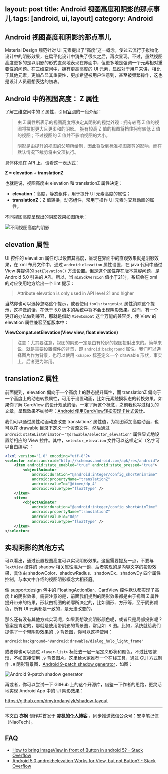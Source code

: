 layout: post
title: Android 视图高度和阴影的那点事儿
tags: [android, ui, layout]
category: Android
---


## Android 视图高度和阴影的那点事儿

Material Design 规范针对 UI 元素提出了“高度”这一概念，使过去流行于拟物化设计中的阴影效果，在扁平化设计中消失了很久之后，再次显现。不过，虽然视图高度更多的是以阴影的形式直观地表现在界面中，但更多地是强调一个元素相对重要性的问题。在三维空间中，拥有更高高度的 UI 元素，显然对于用户来讲，相比于其他元素，更加凸显其重要性，更加希望被用户注意到，甚至被频繁操作，这也是设计人员最想表达的初衷。

## Android 中的视图高度： Z 属性

了解三维空间中的 Z 属性，引用[官网](https://developer.android.com/training/material/shadows-clipping.html?hl=zh-cn#Elevation)的一段介绍：

> 由 Z 属性所表示的视图高度将决定其阴影的视觉外观：拥有较高 Z 值的视图将投射更大且更柔和的阴影。 拥有较高 Z 值的视图将挡住拥有较低 Z 值的视图；不过视图的 Z 值并不影响视图的大小。
>
> 阴影是由提升的视图的父项所绘制，因此将受到标准视图裁剪的影响，而在默认情况下裁剪将由父项执行。

具体体现在 API 上，请看这一表达式：

**Z = elevation + translationZ**

也就是说，视图高度由 elevation 和 translationZ 属性决定：

* **elevation**：高度，静态组件，用于提升 UI 元素高度的属性；
* **translationZ**：Z 值转换，动态组件，常用于操作 UI 元素时交互动画的属性。

不同视图高度呈现出的阴影效果如图所示：

![不同视图高度的阴影](http://ocq7gtgqu.bkt.clouddn.com/1488119646.png)

## elevation 属性

UI 控件的 elevation 属性可以设置其高度，呈现在界面中的直观效果就是阴影效果，在 xml 布局文件中，通过 `android:elevation`  属性设置，在 java 代码中通过 View 类提供的 `setElevation()` 方法设置。但是这个属性存在版本兼容问题，是 Android 5.0 引进的 API。所以，当 `minSdkVersion` 值小于21时，系统会在 xml 的对应使用地方给出一个 lint 提示：

> Attribute elevation is only used in API level 21 and higher

当然你也可以选择忽略这个提示，或者使用 `tools:targetApi` 属性消除这个提示，这样做的话，在低于 5.0 版本的系统中将不会出现阴影效果。然而，有一个更好的办法做到兼容，那就是借助 `ViewCompat` 这个万能的兼容类，使 View 的 elevation 属性兼容至低版本中：

**ViewCompat.setElevation(View view, float elevation)**

> 注意：尤其要注意，视图的阴影一定是由有轮廓的视图投射出来的。简单来说，就是需要设置控件的背景，即 `android:background` 属性。我们可以选择图片作为背景，也可以使用 `<shape>` 标签定义一个 drawable 形状，事实上，后者更为常用。

## translationZ 属性

前面提到，elevation 偏向于一个高度上的静态提升属性，而 translationZ 偏向于一个高度上的动态转换属性，可用于设置动画，比如元素触摸状态的转换效果，如果你了解 CardView 的设计规范的话，一定了解这个概念，之前我也写过相关的文章，呈现效果不妨参考：[Android 使用CardView轻松实现卡片式设计](http://yifeng.studio/2016/10/18/android-cardview/)。

我们可以通过属性动画动态改变 translationZ 属性值，为视图添加高度动画，也可以在 drawable 目录下定义一个资源文件，然后通过 `android:stateListAnimator＝"@drawable/selector_elevation"` 属性显式地设置给相应的 View 控件。其中，`selector_elevation` 文件可以这样定义（名字可以自由编写）：

```xml
<?xml version="1.0" encoding="utf-8"?>
<selector xmlns:android="http://schemas.android.com/apk/res/android">
    <item android:state_enabled="true" android:state_pressed="true">
        <objectAnimator
            android:duration="@android:integer/config_shortAnimTime"
            android:propertyName="translationZ"
            android:valueTo="@dimen/dp_4"
            android:valueType="floatType" />
    </item>
    <item>
        <objectAnimator
            android:duration="@android:integer/config_shortAnimTime"
            android:propertyName="translationZ"
            android:valueTo="0dp"
            android:valueType="floatType" />
    </item>
</selector>
```

## 实现阴影的其他方式


可以看出，通过设置视图高度可以实现阴影效果。这里需要提及一点，不要与 `TextView` 控件的 shadow 相关属性混为一谈，后者实现的是内容文字的投影效果，具体由 shadowColor、shadowRadius、shadowDx、shadowDy 四个属性控制，与本文中介绍的视图阴影概念大相径庭。

像 support:design 包中的 FloatingActionBar、CardView 控件默认都实现了高度上的阴影效果。需要注意的是，前面我们提到的阴影效果都是由于视图 Z 属性提升带来的结果，形状由视图的轮廓所决定的，比如圆形、方形等，至于阴影颜色，所有 UI 元素都是一致的，是无法改变的。

那么还有没有其他方式实现呢，如果我想改变阴影颜色呢，或者只是局部投影呢？答案是肯定的，那就是使用带阴影的背景图，常见如 `.9` 图。比如，系统就给我们提供了一个带阴影效果的 `.9` 背景图，你可以这样使用：

```
android:background="@android:drawable/dialog_holo_light_frame"
```

或者你也可以通过 `<layer-list>` 标签去一层一层定义形状和颜色，不过比较繁琐，不如直接使用 `.9` 背景图片。这里给大家推荐一个在线工具，通过 GUI 方式制作 `.9` 阴影背景图，[Android 9-patch shadow generator](http://inloop.github.io/shadow4android/)，如图：

![Android 9-patch shadow generator](http://ocq7gtgqu.bkt.clouddn.com/1488120191.png)

再或者，你可以尝试一下 GitHub 上的这个开源库，借鉴一下作者的思路，更灵活地实现 Android App 中的 UI 阴影效果：

https://github.com/dmytrodanylyk/shadow-layout

---
本文由 **亦枫** 创作并首发于 **[亦枫的个人博客](http://yifeng.studio/index.html "亦枫")** ，同步推送微信公众号：安卓笔记侠（NiaoTech）。

## FAQ

- [How to bring ImageView in front of Button in android 5? - Stack Overflow](https://stackoverflow.com/questions/27216080/how-to-bring-imageview-in-front-of-button-in-android-5/27216368#27216368)
- [Android 5.0 android:elevation Works for View, but not Button? - Stack Overflow](https://stackoverflow.com/questions/27080338/android-5-0-androidelevation-works-for-view-but-not-button/27112143#27112143)